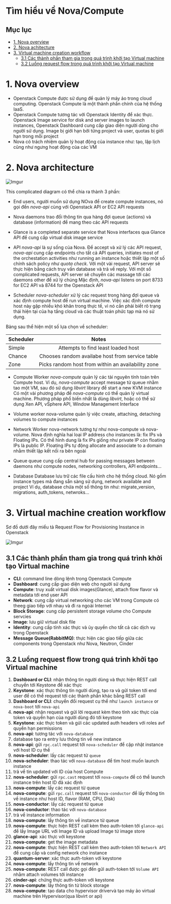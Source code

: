 # Tìm hiểu về Nova/Compute

## Mục lục

* [1. Nova overview](#1)
* [2. Nova achitecture](#2)
* [3. Virtual machine creation workflow](#3)
    * [3.1 Các thành phần tham gia trong quá trình khởi tạo Virtual machine](#31)
    * [3.2 Luồng request flow trong quá trình khởi tạo Virtual machine](#32)



<a name="1"></a>

# 1. Nova overview

- Openstack Compute được sử dụng để quản lý máy ảo trong cloud computing. Openstack Compute là một thành phần chính của hệ thống IaaS.
- Openstack Compute tương tác với Openstack Identity để xác thực. Openstack Image service for disk and server images to launch instances, Openstack Dashboard cung cấp giao diện người dùng cho người sử dụng. Image bị giới hạn bởi từng project và user, quotas bị giới hạn trong mỗi project
- Nova có trách nhiệm quản lý hoạt động của instance như: tạo, lập lịch cũng như ngưng hoạt động của các VM


<a name="2"></a>

# 2. Nova architecture

![Imgur](https://i.imgur.com/mvhlqms.png)




This complicated diagram có thể chia ra thành 3 phần:
* End users, người muốn sử dụng NOva để create compute instances, nó gọi đến *nova-api* cùng với Openstack API or EC2 API requests
* Nova daemons trao đổi thông tin qua hàng đợi queue (actions) và database (information) để mang theo các API requests
* Glance is a completed separate service that Nova interfaces qua Glance API để cung cấp virtual disk image service


* API
*nova-api* là sự sống của Nova. Để accept và xử lý các API request, *nova-api* cung cấp endpoints cho tất cả API queries, initiates most of the orchestation activities như running an instance hoặc thiết lập một số chính sách policy như *quota check*.
Với một vài request, API server sẽ thực hiện bằng cách truy vấn database và trả về reply. Với một số complicated requests, API server sẽ chuyển các massage tới các daemons other để xử lý chúng
Mặc định, *nova-api* listens on port 8733 for EC2 API và 8744 for the Openstack API



* Scheduler
*nova-scheduler* xử lý các request trong hàng đợi queue và xác định compute host để run virtual machine. Việc xác định compute host này gặp nhiều khó khăn trong thực tế, vì nó cần phải biết rõ trạng thái hiện tại của hạ tầng cloud và các thuật toán phức tạp mà nó sử dụng. 

Bảng sau thể hiện một số lựa chọn về scheduler:


| Scheduler | Notes                                              |
| ----------|:--------------------------------------------------:|
| Simple    | Attempts to find least loaded host                 |
| Chance    | Chooses random availabe host from service table    |
| Zone      | Picks random host from within an availability zone |


* Compute Worker
*nova-compute* quản lý các tài nguyên tính toán trên Compute host. Ví dụ, *nova-compute* accept message từ queue nhằm tao một VM, sau đó sử dụng *libvirt* library để start a new KVM instance
Có một vài phương pháp để *nova-compute* có thể quản lý virtual machine. Phương pháp phổ biến nhất là dùng *libvirt*, hoặc có thể sử dụng Xen API, vSphere API, Window Management Interface

* Volume worker
nova-volume quản lý việc create, attaching, detaching volumes to compute instances


* Network Worker
nova-network tương tự như nova-compute và nova-volume. Nova định nghĩa hai loại IP address cho instances là: fix IPs và Floating IPs. Có thể hình dung là fix IPs giống như private IP còn floating IPs là public IP. Floating IPs tự động allocate and associate to a domain nhằm thiết lập kết nối ra bên ngoài


* Queue
queue cung cấp central hub for passing messages between daemons như compute nodes, networking controllers, API endpoints...


* Database
Database lưu trữ các file cấu hình cho hệ thống cloud. Nó gồm instance types mà đang sẵn sàng sử dụng, network available and project
Ví dụ, database chứa một số thông tin như: migrate_version, migrations, auth_tokens, netwroks...



<a name="3"></a>

# 3. Virtual machine creation workflow

Sơ đồ dưới đây miểu tả Request Flow for Provisioning Insstance in Openstack


![Imgur](https://i.imgur.com/xR8Lmyj.png)


<a name="31"></a>

## 3.1 Các thành phần tham gia trong quá trình khởi tạo Virtual machine

* **CLI**: command line dòng lệnh trong Openstack Compute
* **Dashboard**: cung cấp giao diện web cho người sử dụng
* **Compute**: truy xuất virtual disk images(Glance), attach flow flavor và metadata tới end user API
* **Network**: cung cấp virtual networking cho các VM trong Compute có theeg giao tiếp với nhau và đi ra ngoài Internet
* **Block Storage**: cung cấp persistent storage volume cho Compute servcies
* **Image**: lưu giữ virtual disk file
* **Identity**: cung cấp tính xác thực và ủy quyền cho tất cả các dịch vụ trong Openstack
* **Message Queue(RabbitMQ)**: thực hiện các giao tiếp giữa các components trong Openstack như Nova, Neutron, Cinder



<a name="32"></a>

## 3.2 Luồng request flow trong quá trình khởi tạo Virtual machine

1. **Dashboard or CLI**: nhận thông tin người dùng và thực hiện REST call chuyển tới Keystone để xác thực
2. **Keystone**: xác thực thông tin người dùng, tạo ra và gửi token tới end user để có thể request tới các thành phần khác bằng REST call
3. **Dashboard or CLI**: chuyển đổi request cụ thể như `launch instance` or `nova-boot`  tới `nova-api`
4. **nova-api**: nhận request và gửi lời request kèm theo tính xác thực của token và quyền hạn của người dùng đó tới keystone
5. **Keystone**: xác thực token và gửi các updated auth headers với roles avf quyền hạn permissions
6. **nova-api**: tương tác với `nova-database`
7. database tạo ra entry lưu thông tin về new instance
8. **nova-api**: gửi `rpc.call` request tới `nova-scheduler` để cập nhật instance với host ID cụ thể
9. **nova-scheduler**: lấy các request từ `queue`
10. **nova-scheduler**: thao tác với `nova-database` để tìm host muốn launch instance
11. trả về tin updated với ID của host Compute
12. **nova-scheduler**: gửi `rpc.cast` request tới `nova-compute` để có thể launch instance trên host ID đã xác định
13. **nova-compute**: lấy các request từ queue
14. **nova-compute**: gửi `rpc.call` request tới `nova-conductor` để lấy thông tin về instance như host ID, flavor (RAM, CPU, Disk)
15. **nova-conductor**: lấy các request từ queue
16. **nova-conductor**: thao tác với `nova-database`
17. trả về instance information
18. **nova-compute**: lấy thông tin về instance từ queue
19. **nova-compute**: thực hiện REST call kèm theo auth-token tới `glance-api` để lấy Image URL với Image ID và upload Image từ image store
20. **glance-api**: xác thực với keystone
21. **nova-compute**: get the image metadata
22. **nova-compute**: thực hiện REST call kèm theo auth-token tới `Network API` để cung cấp và config network cho instance
23. **quantum-server**: xác thực auth-token với keystone
24. **nova-compute**: lấy thông tin về network
25. **nova-compute**: REST call được gọi đến gửi auth-token tới `Volume API` nhằm attach volumes tới instance
26. **cinder-api**: chứng thực auth-token với keystone
27. **nova-compute**: lấy thông tin từ block storage
28. **nova-compute**: tạo data cho hypervisor drivervà tạo máy ảo virtual machine trên Hypervisor(qua libvirt or api)
